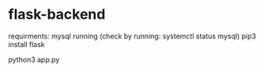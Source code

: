 # flask-backend

requirments: 
mysql running (check by running: systemctl status mysql)
pip3 install flask

python3 app.py

